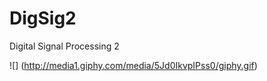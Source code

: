 DigSig2
=======

Digital Signal Processing 2

![] (http://media1.giphy.com/media/5Jd0IkvpIPss0/giphy.gif)
